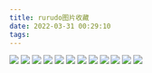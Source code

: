 ```yaml
---
title: rurudo图片收藏
date: 2022-03-31 00:29:10
tags:
---
```

![](https://pixiv.lolicon.cyou/img-original/img/2022/02/06/00/00/14/96029615_p0.png)
![](https://pixiv.lolicon.cyou/img-original/img/2021/12/24/00/00/10/94964157_p0.png)
![](https://pixiv.lolicon.cyou/img-original/img/2021/12/22/00/00/57/94924837_p0.png)
![](https://pixiv.lolicon.cyou/img-original/img/2021/07/11/00/00/08/91155158_p0.png)
![](https://pixiv.lolicon.cyou/img-original/img/2021/07/10/00/00/21/91130567_p0.jpg)
![](https://pixiv.lolicon.cyou/img-original/img/2021/07/06/20/00/02/91057091_p0.jpg)
![](https://pixiv.lolicon.cyou/img-original/img/2021/07/02/00/00/03/90945887_p0.jpg)
![](https://pixiv.lolicon.cyou/img-original/img/2020/06/13/11/45/07/82284574_p0.png)
![](https://pixiv.lolicon.cyou/img-original/img/2019/12/24/00/00/16/78445854_p0.png)
![](https://pixiv.lolicon.cyou/img-original/img/2019/11/23/00/00/11/77941126_p0.png)
![](https://pixiv.lolicon.cyou/img-original/img/2019/01/04/02/33/39/72482488_p0.png)
![](https://pixiv.lolicon.cyou/img-original/img/2018/12/15/00/00/02/72114086_p0.png)